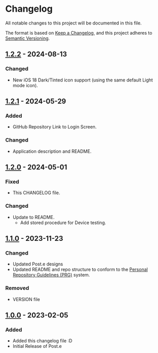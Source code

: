 # Changelog

All notable changes to this project will be documented in this file.

The format is based on [Keep a Changelog](https://keepachangelog.com/en/1.1.0/),
and this project adheres to [Semantic Versioning](https://semver.org/spec/v2.0.0.html).

## [1.2.2] - 2024-08-13

### Changed

- New iOS 18 Dark/Tinted icon support (using the same default Light mode icon).

## [1.2.1] - 2024-05-29

### Added

- GitHub Repository Link to Login Screen.

### Changed

- Application description and README.

## [1.2.0] - 2024-05-01

### Fixed

- This CHANGELOG file.

### Changed

- Update to README.
    - Add stored procedure for Device testing.

## [1.1.0] - 2023-11-23

### Changed

- Updated Post.e designs
- Updated README and repo structure to conform to the [Personal Repository Guidelines (PRG)](https://github.com/scottgriv/PRG-Personal-Repository-Guidelines) system.

### Removed

- VERSION file

## [1.0.0] - 2023-02-05

### Added

- Added this changelog file :D
- Initial Release of Post.e

[1.2.2]: https://github.com/scottgriv/Post.e/compare/v1.2.1...v1.2.2
[1.2.1]: https://github.com/scottgriv/Post.e/compare/v1.2.0...v1.2.1
[1.2.0]: https://github.com/scottgriv/Post.e/compare/v1.1.0...v1.2.0
[1.1.0]: https://github.com/scottgriv/Post.e/compare/v1.0.0...v1.1.0
[1.0.0]: https://github.com/scottgriv/Post.e/releases/tag/v1.0.0
